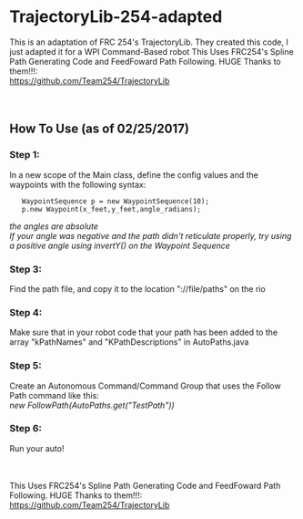 # TrajectoryLib-254-adapted
This is an adaptation of FRC 254's TrajectoryLib. They created this code, I just adapted it for a WPI Command-Based robot
This Uses FRC254's Spline Path Generating Code and FeedFoward Path Following. HUGE Thanks to them!!!:<br/>
https://github.com/Team254/TrajectoryLib
<br/><br/><br/>

## How To Use (as of 02/25/2017)

### Step 1:
In a new scope of the Main class, define the config values and the waypoints with the following syntax:<br/>
       
       WaypointSequence p = new WaypointSequence(10);
       p.new Waypoint(x_feet,y_feet,angle_radians); 
_the angles are absolute_<br/>
_If your angle was negative and the path didn't reticulate properly, try using a positive angle using invertY() on the Waypoint Sequence_
### Step 3:
Find the path file, and copy it to the location "://file/paths" on the rio
### Step 4:
Make sure that in your robot code that your path has been added to the array "kPathNames" and "KPathDescriptions" in AutoPaths.java
### Step 5:
Create an Autonomous Command/Command Group that uses the Follow Path command like this:<br/>
_new FollowPath(AutoPaths.get("TestPath"))_
### Step 6:
Run your auto!<br/><br/><br/>

This Uses FRC254's Spline Path Generating Code and FeedFoward Path Following. HUGE Thanks to them!!!:<br/>
https://github.com/Team254/TrajectoryLib




